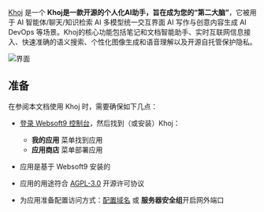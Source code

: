 [Khoj](https://khoj.dev) 是一个 **Khoj是一款开源的个人化AI助手，旨在成为您的“第二大脑”**，它被用于 AI 智能体/聊天/知识检索 AI 多模型统一交互界面 AI 写作与创意内容生成 AI DevOps  等场景。Khoj的核心功能包括笔记和文档智能助手、实时互联网信息接入、快速准确的语义搜索、个性化图像生成和语音理解以及开源自托管保护隐私。


![界面](http://libs.websoft9.com/Websoft9/DocsPicture/zh/khoj/khoj-gui-websoft9.png)


## 准备

在参阅本文档使用 Khoj 时，需要确保如下几点：

- [登录 Websoft9 控制台](./login-console)，然后找到（或安装）Khoj：
  - **我的应用** 菜单找到应用 
  - **应用商店** 菜单部署应用

- 应用是基于 Websoft9 安装的


- 应用的用途符合 [AGPL-3.0](https://opensource.org/licenses/AGPL-3.0) 开源许可协议


- 为应用准备配置访问方式：[配置域名](./domain-set) 或 **服务器安全组**开启网外端口